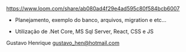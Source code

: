 https://www.loom.com/share/ab080ad4f29e4ad595c80f584bcb6007

- Planejamento, exemplo do banco, arquivos, migration e etc...

- Utilização de .Net Core, MS Sql Server, React, CSS e JS

Gustavo Henrique
gustavo_hen@hotmail.com

